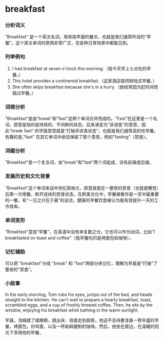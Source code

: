 # breakfast

### 分析词义

  

"Breakfast" 是一个英文名词，用来指早晨的餐点，也就是我们通常所说的“早餐”。这个英文单词的使用非常广泛，在各种日常场景中都能见到。

  

### 列举例句

  

1.  I had breakfast at seven o'clock this morning.（我今天早上七点吃的早餐。）
2.  This hotel provides a continental breakfast.（这家酒店提供欧陆式早餐。）
3.  She often skips breakfast because she's in a hurry.（她经常因为赶时间而跳过早餐。）

  

### 词根分析

  

"Breakfast"是由"break"和"fast"这两个单词合并而成的。"Fast"在这里是一个名词，原意是指的是持续的、不间断的状态，后来演变为"非进食"的意思，因此"break fast" 的字面意思就是“打破非进食状态”，也就是我们通常说的吃早餐。有趣的是,"fast" 在其它单词中依旧保留了那个意思，例如"fasting"（禁食）。

  

### 词缀分析

  

"Breakfast"是一个复合词，由"break"和"fast"两个词组成，没有前缀或后缀。

  

### 发展历史和文化背景

  

"Breakfast"这个单词来自中世纪英格兰，原意就是在一整夜的禁食（也就是睡觉）后第一次用餐，断开连续的禁食状态。在欧美文化中，早餐被看作是一天中最重要的一餐，有“一日之计在于晨”的说法，健康的早餐饮食被认为能有效提升一天的工作效率。

  

### 单词变形

  

"Breakfast"意指"早餐"，在英语中没有单复数之分。它也可以作为动词，比如"I breakfasted on toast and coffee"（我早餐吃的是烤面包和咖啡）。

  

### 记忆辅助

  

可以把 "breakfast"分成 "break" 和 "fast"两部分来记忆，理解为早晨是“打破”了整夜的“禁食”。

  

### 小故事

  

In the early morning, Tom rubs his eyes, jumps out of the bed, and heads straight to the kitchen. He can't wait to prepare a hearty breakfast, toast, scrambled eggs, and a cup of freshly brewed coffee. Then, he sits by the window, enjoying his breakfast while bathing in the warm sunlight.

  

早晨，汤姆揉了揉眼睛，跳出床，径直走到厨房。他迫不及待要准备一顿丰盛的早餐，烤面包，炒鸡蛋，以及一杯新鲜磨制的咖啡。然后，他坐在窗边，在温暖的阳光下享用他的早餐。
